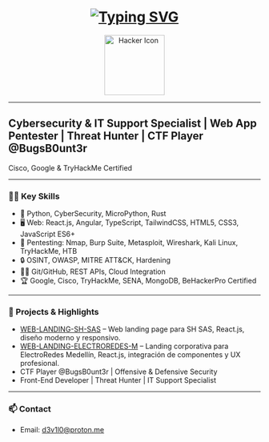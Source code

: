<h1 align="center">
  <a href="https://git.io/typing-svg">
    <img src="https://readme-typing-svg.demolab.com?font=Fira+Code&size=75&duration=1400&pause=500&color=00FF00&background=000000EE&center=true&multiline=true&width=1920&height=384&lines=Hello+there+!;+I'm+d3v1l00;+Welcome+to+my+GitHub+profile" alt="Typing SVG" />
  </a>
</h1>

<div align="center">
  <img src="https://i.pinimg.com/736x/5e/2e/58/5e2e582ed6b1a7acdd656bcfeec9061a.jpg" width="120px" alt="Hacker Icon" />
</div>

---

## Cybersecurity & IT Support Specialist | Web App Pentester | Threat Hunter | CTF Player @BugsB0unt3r
Cisco, Google & TryHackMe Certified

---

### 🐱‍💻 Key Skills

- 🐍 Python, CyberSecurity, MicroPython, Rust
- 🖥️ Web: React.js, Angular, TypeScript, TailwindCSS, HTML5, CSS3, JavaScript ES6+
- 🦾 Pentesting: Nmap, Burp Suite, Metasploit, Wireshark, Kali Linux, TryHackMe, HTB
- 🔒 OSINT, OWASP, MITRE ATT&CK, Hardening
- 🧑‍💻 Git/GitHub, REST APIs, Cloud Integration
- 🏆 Google, Cisco, TryHackMe, SENA, MongoDB, BeHackerPro Certified

---

### 🚀 Projects & Highlights

- [WEB-LANDING-SH-SAS](https://github.com/d3v1l00/WEB-LANDING-SH-SAS) – Web landing page para SH SAS, React.js, diseño moderno y responsivo.
- [WEB-LANDING-ELECTROREDES-M](https://github.com/d3v1l00/WEB-LANDING-ELECTROREDES-M) – Landing corporativa para ElectroRedes Medellín, React.js, integración de componentes y UX profesional.
- CTF Player @BugsB0unt3r | Offensive & Defensive Security
- Front-End Developer | Threat Hunter | IT Support Specialist

---

### 📫 Contact

- Email: d3v1l0@proton.me

<!-- Puedes agregar enlaces a tus proyectos destacados aquí -->
